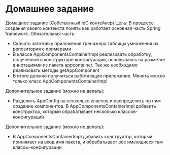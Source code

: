 # Домашнее задание

Домашнее задание (Собственный IoC контейнер)
Цель: В процессе создания своего контекста понять как работает основная часть Spring framework.
Обязательная часть:

- Скачать заготовку приложения тренажера таблицы умножения из репозитория с примерами
- В классе AppComponentsContainerImpl реализовать обработку, полученной в конструкторе конфигурации, основываясь на разметке аннотациями из пакета appcontainer.
Так же необходимо реализовать методы getAppComponent
- В итоге должно получиться работающее приложение. Менять можно только
класс AppComponentsContainerImpl

Дополнительное задание (можно не делать):
- Разделить AppConfig на несколько классов и распределить по ним создание компонентов. В AppComponentsContainerImpl добавить конструктор, который обрабатывает несколько классов-конфигураций

Дополнительное задание (можно не делать):
- В AppComponentsContainerImpl добавить конструктор, который принимает на вход имя пакета, и обрабатывает все имеющиеся там классы-конфигурации
